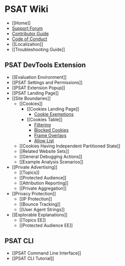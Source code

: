 # PSAT Wiki

- [[Home]]
- [Support Forum](https://github.com/GoogleChromeLabs/ps-analysis-tool/discussions/categories/support-forum)
- [Contributor Guide](https://github.com/GoogleChromeLabs/ps-analysis-tool/blob/master/docs/CONTRIBUTING.md)
- [Code of Conduct](https://github.com/GoogleChromeLabs/ps-analysis-tool/blob/master/docs/code-of-conduct.md)
- [[Localization]]
- [[Troubleshooting Guide]]

## PSAT DevTools Extension

- [[Evaluation Environment]]
- [[PSAT Settings and Permissions]]
- [[PSAT Extension Popup]]
- [[PSAT Landing Page]]
- [[Site Boundaries]]
  - [[Cookies]]
    - [[Cookies Landing Page]]
      - [Cookie Exemptions](https://github.com/GoogleChromeLabs/ps-analysis-tool/wiki/Cookies-Landing-Page#cookie-exemptions)
    - [[Cookies Table]]
      - [Filtering](https://github.com/GoogleChromeLabs/ps-analysis-tool/wiki/Cookies-Table#filtering)
      - [Blocked Cookies](https://github.com/GoogleChromeLabs/ps-analysis-tool/wiki/Cookies-Table#blocked-cookies)
      - [Frame Overlays](https://github.com/GoogleChromeLabs/ps-analysis-tool/wiki/Cookies-Table#frame-overlays)
      - [Allow List](https://github.com/GoogleChromeLabs/ps-analysis-tool/wiki/Cookies-Table#allow-cookies-for-specific-domains-during-browsing-sessions)
  - [[Cookies Having Independent Partitioned State]]
  - [[Related Website Sets]]
  - [[General Debugging Actions]]
  - [[Example Analysis Scenarios]]
- [[Private Advertising]]
  - [[Topics]]
  - [[Protected Audience]]
  - [[Attribution Reporting]]
  - [[Private Aggregation]]
- [[Privacy Protection]]
  - [[IP Protection]]
  - [[Bounce Tracking]]
  - [[User Agent Strings]]
- [[Explorable Explanations]]
  - [[Topics EE]]
  - [[Protected Audience EE]]

## PSAT CLI

- [[PSAT Command Line Interface]]
- [[PSAT CLI Tutorial]]
